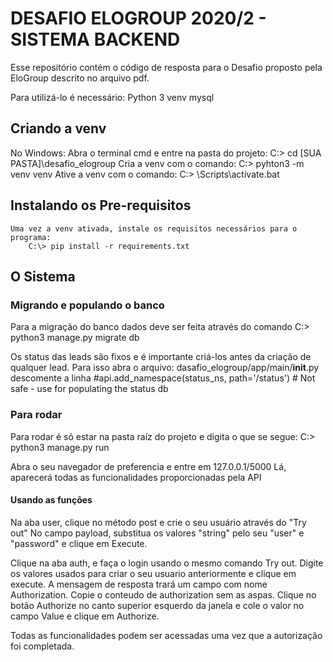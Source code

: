 # DESAFIO ELOGROUP 2020/2 - SISTEMA BACKEND

Esse repositório contém o código de resposta para o Desafio proposto pela EloGroup descrito no arquivo pdf.

Para utilizá-lo é necessário:
    Python 3
    venv
    mysql

## Criando a venv
No Windows:
Abra o terminal cmd e entre na pasta do projeto:
    C:\> cd [SUA PASTA]\desafio_elogroup
Cria a venv com o comando:
    C:\> pyhton3 -m venv venv
Ative a venv com o comando:
    C:\> <venv>\Scripts\activate.bat

## Instalando os Pre-requisitos
    Uma vez a venv ativada, instale os requisitos necessários para o programa:
        C:\> pip install -r requirements.txt

## O Sistema

### Migrando e populando o banco
Para a migração do banco dados deve ser feita através do comando
    C:\> python3 manage.py migrate db

Os status das leads são fixos e é importante criá-los antes da criação de qualquer lead. Para isso abra o arquivo:
    dasafio_elogroup/app/main/__init__.py
descomente a linha
    #api.add_namespace(status_ns, path='/status') # Not safe - use for populating the status db


### Para rodar

Para rodar é só estar na pasta raíz do projeto e digita o que se segue:
    C:\> python3 manage.py run

Abra o seu navegador de preferencia e entre em 127.0.0.1/5000
Lá, aparecerá todas as funcionalidades proporcionadas pela API

#### Usando as funções
Na aba user, clique no método post e crie o seu usuário através do "Try out"
No campo payload, substitua os valores "string" pelo seu "user" e "password" e clique em Execute.

Clique na aba auth, e faça o login usando o mesmo comando Try out. Digite os valores usados para criar o seu usuario anteriormente e clique em execute.  A mensagem de resposta trará um campo com nome Authorization. Copie o conteudo de authorization sem as aspas. Clique no botão Authorize no canto superior esquerdo da janela e cole o valor no campo Value e clique em Authorize.

Todas as funcionalidades podem ser acessadas uma vez que a autorização foi completada. 
